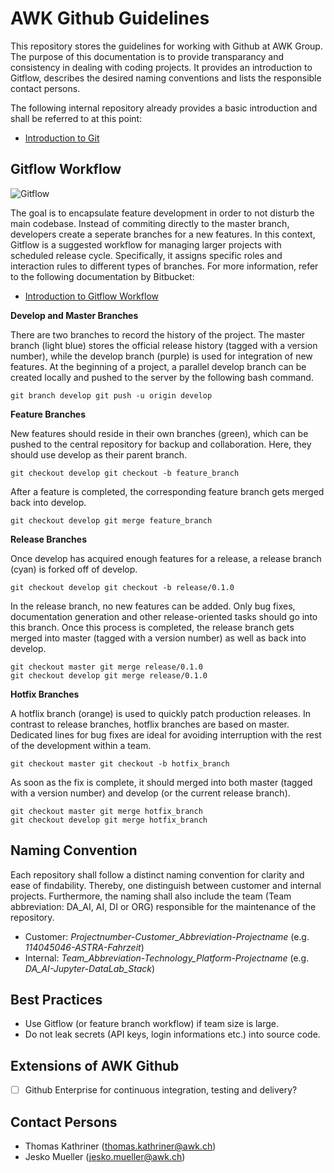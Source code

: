 # AWK Github Guidelines
This repository stores the guidelines for working with Github at AWK Group. The purpose of this documentation is to provide transparancy and consistency in dealing with coding projects. It provides an introduction to Gitflow, describes the desired naming conventions and lists the responsible contact persons.

The following internal repository already provides a basic introduction and shall be referred to at this point: 

* [Introduction to Git](https://github.com/awkgroupag/Git-Know-How)


## Gitflow Workflow

![Gitflow](https://i.imgur.com/pcb2IrK.png)

The goal is to encapsulate feature development in order to not disturb the main codebase. Instead of commiting directly to the master branch, developers create a seperate branches for a new features. In this context, Gitflow is a suggested workflow for managing larger projects with scheduled release cycle. Specifically, it assigns specific roles and interaction rules to different types of branches. For more information, refer to the following documentation by Bitbucket: 

* [Introduction to Gitflow Workflow](https://www.atlassian.com/git/tutorials/comparing-workflows/gitflow-workflow)

**Develop and Master Branches**

There are two branches to record the history of the project. The master branch (light blue) stores the official release history (tagged with a version number), while the develop branch (purple) is used for integration of new features. At the beginning of a project, a parallel develop branch can be created locally and pushed to the server by the following bash command.

```console
git branch develop git push -u origin develop
```

**Feature Branches**

New features should reside in their own branches (green), which can be pushed to the central repository for backup and collaboration. Here, they should use develop as their parent branch. 

```console
git checkout develop git checkout -b feature_branch
```

After a feature is completed, the corresponding feature branch gets merged back into develop.

```console
git checkout develop git merge feature_branch
```

**Release Branches**

Once develop has acquired enough features for a release, a release branch (cyan) is forked off of develop. 

```console
git checkout develop git checkout -b release/0.1.0
```

In the release branch, no new features can be added. Only bug fixes, documentation generation and other release-oriented tasks should go into this branch. Once this process is completed, the release branch gets merged into master (tagged with a version number) as well as back into develop.

```console
git checkout master git merge release/0.1.0
git checkout develop git merge release/0.1.0
```

**Hotfix Branches**

A hotflix branch (orange) is used to quickly patch production releases. In contrast to release branches, hotflix branches are based on master. Dedicated lines for bug fixes are ideal for avoiding interruption with the rest of the development within a team.   

```console
git checkout master git checkout -b hotfix_branch
```

As soon as the fix is complete, it should merged into both master (tagged with a version number) and develop (or the current release branch).

```console
git checkout master git merge hotfix_branch 
git checkout develop git merge hotfix_branch
```

## Naming Convention

Each repository shall follow a distinct naming convention for clarity and ease of findability. Thereby, one distinguish between customer and internal projects. Furthermore, the naming shall also include the team (Team abbreviation: DA_AI, AI, DI or ORG) responsible for the maintenance of the repository.

* Customer: *Projectnumber-Customer_Abbreviation-Projectname* (e.g. *114045046-ASTRA-Fahrzeit*)
* Internal: *Team_Abbreviation-Technology_Platform-Projectname* (e.g. *DA_AI-Jupyter-DataLab_Stack*)

## Best Practices

* Use Gitflow (or feature branch workflow) if team size is large.
* Do not leak secrets (API keys, login informations etc.) into source code.

## Extensions of AWK Github

- [ ] Github Enterprise for continuous integration, testing and delivery?

## Contact Persons

* Thomas Kathriner (thomas.kathriner@awk.ch)
* Jesko Mueller (jesko.mueller@awk.ch)